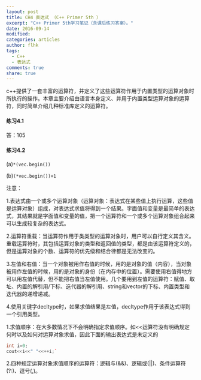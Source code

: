 ```yaml
---
layout: post
title: CH4 表达式 （C++ Primer 5th ）
excerpt: "C++ Primer 5th学习笔记（含课后练习答案）。"
date: 2016-09-14
modified:
categories: articles
author: flhk
tags:
  - C++
  - 表达式
comments: true
share: true
---
```

c++提供了一套丰富的运算符，并定义了这些运算符作用于内置类型的运算对象时所执行的操作。本章主要介绍由语言本身定义、并用于内置类型运算对象的运算符，同时简单介绍几种标准库定义的运算符。


#### 练习4.1

答：105

#### 练习4.2

(a)`*(vec.begin())`

(b)`(*vec.begin())+1`

注意：

1.表达式由一个或多个运算对象（运算对象：表达式在某些值上执行运算，这些值是运算对象）组成，对表达式求值将得到一个结果。字面值和变量是最简单的表达式，其结果就是字面值和变量的值，把一个运算符和一个或多个运算对象组合起来可以生成较复杂的表达式。

2.运算符重载：当运算符作用于类类型的运算对象时，用户可以自行定义其含义。重载运算符时，其包括运算对象的类型和返回值的类型，都是由该运算符定义的，但是运算对象的个数、运算符的优先级和结合律都是无法改变的。

3.左值和右值：当一个对象被用作右值的时候，用的是对象的值（内容），当对象被用作左值的时候，用的是对象的身份（在内存中的位置）。需要使用右值得地方可以用左值代替，但不能把右值当左值使用。几个要用到左值的运算符：赋值、取址、内置的解引用/下标、迭代器的解引用、string和vector的下标、内置类型和迭代器的递增递减。

4.使用关键字decltype时，如果求值结果是左值，decltype作用于该表达式得到一个引用类型。

1.求值顺序：在大多数情况下不会明确指定求值顺序。如<<运算符没有明确规定何时以及如何对运算对象求值，因此下面的输出表达式是未定义的

```c++
int i=0;
cout<<i<<" "<<++i;`
```
2.四种规定运算对象求值顺序的运算符：逻辑与(&&)、逻辑或(||)、条件运算符(?:)、逗号(,)。